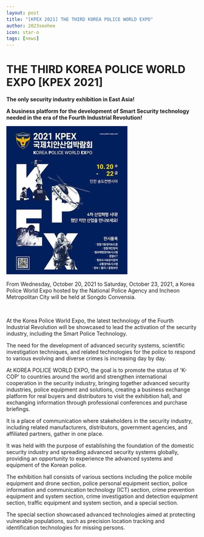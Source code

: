 ```yaml
---
layout: post
title: "[KPEX 2021] THE THIRD KOREA POLICE WORLD EXPO"
author: 2023seohee
icon: star-o
tags: [news]
---
```


# THE THIRD KOREA POLICE WORLD EXPO [KPEX 2021]

**The only security industry exhibition in East Asia!**

**A business platform for the development of Smart Security technology needed in the era of the Fourth Industrial Revolution!**

![dataset1](/img/news/00000.jpg)

From Wednesday, October 20, 2021 to Saturday, October 23, 2021, a Korea Police World Expo hosted by the National Police Agency and Incheon Metropolitan City will be held at Songdo Convensia.


&nbsp;

At the Korea Police World Expo, the latest technology of the Fourth Industrial Revolution will be showcased to lead the activation of the security industry, including the Smart Police Technology.

The need for the development of advanced security systems, scientific investigation techniques, and related technologies for the police to respond to various evolving and diverse crimes is increasing day by day.

At KOREA POLICE WORLD EXPO, the goal is to promote the status of 'K-COP' to countries around the world and strengthen international cooperation in the security industry, bringing together advanced security industries, police equipment and solutions, creating a business exchange platform for real buyers and distributors to visit the exhibition hall, and exchanging information through professional conferences and purchase briefings.

It is a place of communication where stakeholders in the security industry, including related manufacturers, distributors, government agencies, and affiliated partners, gather in one place.

It was held with the purpose of establishing the foundation of the domestic security industry and spreading advanced security systems globally, providing an opportunity to experience the advanced systems and equipment of the Korean police.

The exhibition hall consists of various sections including the police mobile equipment and drone section, police personal equipment section, police information and communication technology (ICT) section, crime prevention equipment and system section, crime investigation and detection equipment section, traffic equipment and system section, and a special section.

The special section showcased advanced technologies aimed at protecting vulnerable populations, such as precision location tracking and identification technologies for missing persons.
